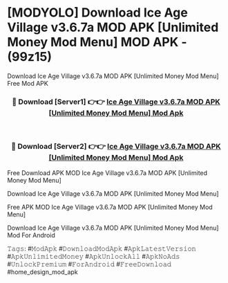 # [MODYOLO] Download Ice Age Village v3.6.7a MOD APK [Unlimited Money Mod Menu] MOD APK - (99z15)
Download Ice Age Village v3.6.7a MOD APK [Unlimited Money Mod Menu] Free Mod APK

<div align="center">
<h3>🔴 Download [Server1] 👉👉 <a href="https://apk-comot.site?title=Ice_Age_Village_v3.6.7a_MOD_APK_[Unlimited_Money_Mod_Menu]">Ice Age Village v3.6.7a MOD APK [Unlimited Money Mod Menu] Mod Apk</a></h3><br>

<h3>🔴 Download [Server2] 👉👉 <a href="https://apk-comot.site?title=Ice_Age_Village_v3.6.7a_MOD_APK_[Unlimited_Money_Mod_Menu]">Ice Age Village v3.6.7a MOD APK [Unlimited Money Mod Menu] Mod Apk</a></h3>
</div>


Free Download APK MOD Ice Age Village v3.6.7a MOD APK [Unlimited Money Mod Menu]

Download Ice Age Village v3.6.7a MOD APK [Unlimited Money Mod Menu] 

Free APK MOD Ice Age Village v3.6.7a MOD APK [Unlimited Money Mod Menu] 

Download Ice Age Village v3.6.7a MOD APK [Unlimited Money Mod Menu] Mod For Android

𝚃𝚊𝚐𝚜: #𝙼𝚘𝚍𝙰𝚙𝚔 #𝙳𝚘𝚠𝚗𝚕𝚘𝚊𝚍𝙼𝚘𝚍𝙰𝚙𝚔 #𝙰𝚙𝚔𝙻𝚊𝚝𝚎𝚜𝚝𝚅𝚎𝚛𝚜𝚒𝚘𝚗 #𝙰𝚙𝚔𝚄𝚗𝚕𝚒𝚖𝚒𝚝𝚎𝚍𝙼𝚘𝚗𝚎𝚢 #𝙰𝚙𝚔𝚄𝚗𝚕𝚘𝚌𝚔𝙰𝚕𝚕 #𝙰𝚙𝚔𝙽𝚘𝙰𝚍𝚜 #𝚄𝚗𝚕𝚘𝚌𝚔𝙿𝚛𝚎𝚖𝚒𝚞𝚖 #𝙵𝚘𝚛𝙰𝚗𝚍𝚛𝚘𝚒𝚍 #𝙵𝚛𝚎𝚎𝙳𝚘𝚠𝚗𝚕𝚘𝚊𝚍 #home_design_mod_apk